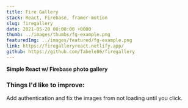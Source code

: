 ```yaml
---
title: Fire Gallery
stack: React, Firebase, framer-motion
slug: firegallery
date: 2021-05-20 00:00:00 +0000
thumb: ../images/thumbs/fg-example.png
featuredImg: ../images/featured/fg-example.png
link: https://firegalleryreact.netlify.app/
github: https://github.com/Tabele86/firegallery
---
```


**Simple React w/ Firebase photo gallery**

### Things I'd like to improve:
Add authentication and fix the images from not loading until you click.
